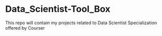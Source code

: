 # Data_Scientist-Tool_Box
This repo will contain my projects related to Data Scientist Specialization offered by Courser
